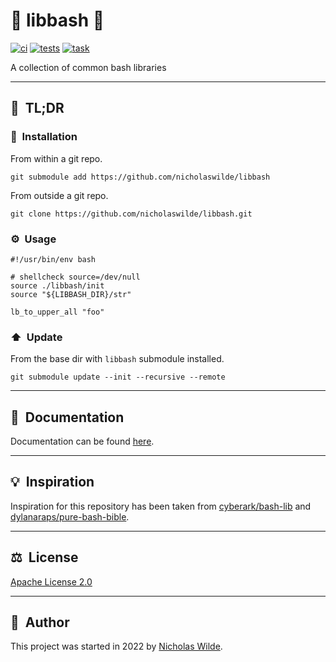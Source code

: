 <!-- markdownlint-disable-next-line no-trailing-punctuation -->
# :rocket: libbash :robot:

[![ci](https://img.shields.io/github/workflow/status/nicholaswilde/libbash/ci?label=ci&style=for-the-badge)](https://github.com/nicholaswilde/libbash/actions/workflows/ci.yaml)
[![tests](https://img.shields.io/github/workflow/status/nicholaswilde/libbash/ci?label=tests&style=for-the-badge)](https://github.com/nicholaswilde/libbash/actions/workflows/tests.yaml)
[![task](https://img.shields.io/badge/Task-Enabled-brightgreen?style=for-the-badge&logo=task&logoColor=white)](https://taskfile.dev/#/)

A collection of common bash libraries

---

## :rocket:&nbsp; TL;DR

### :floppy_disk:&nbsp; Installation

From within a git repo.

```shell
git submodule add https://github.com/nicholaswilde/libbash
```

From outside a git repo.

```shell
git clone https://github.com/nicholaswilde/libbash.git
```


### :gear:&nbsp; Usage

```shell
#!/usr/bin/env bash

# shellcheck source=/dev/null
source ./libbash/init
source "${LIBBASH_DIR}/str"

lb_to_upper_all "foo"
```

### :arrow_up:&nbsp; Update

From the base dir with `libbash` submodule installed.

```shell
git submodule update --init --recursive --remote
```

---

## :book:&nbsp; Documentation

Documentation can be found [here][3].

---

## :bulb:&nbsp; Inspiration

Inspiration for this repository has been taken from [cyberark/bash-lib][1] and [dylanaraps/pure-bash-bible][4].

---

## :balance_scale:&nbsp; License

[Apache License 2.0](./LICENSE)

---

## :pencil:&nbsp; Author

This project was started in 2022 by [Nicholas Wilde][2].

[1]: <https://github.com/cyberark/bash-lib>
[2]: <https://github.com/nicholaswilde/>
[3]: <http://nicholaswilde.io/libbash>
[4]: <https://github.com/dylanaraps/pure-bash-bible>
